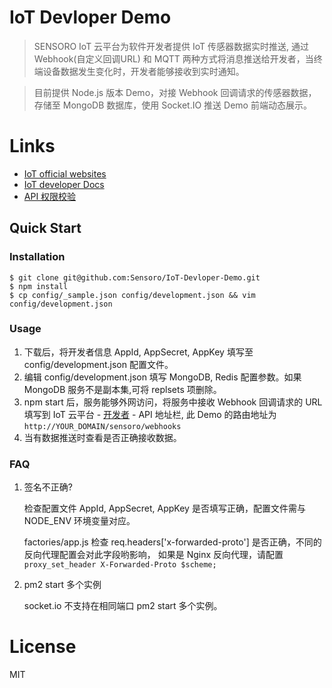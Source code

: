 # IoT Devloper Demo

> SENSORO IoT 云平台为软件开发者提供 IoT 传感器数据实时推送, 通过 Webhook(自定义回调URL) 和 MQTT 两种方式将消息推送给开发者，当终端设备数据发生变化时，开发者能够接收到实时通知。

> 目前提供 Node.js 版本 Demo，对接 Webhook 回调请求的传感器数据，存储至 MongoDB 数据库，使用 Socket.IO 推送 Demo 前端动态展示。

# Links

* [IoT official websites](https://iot.sensoro.com/manage/developer)	
* [IoT developer Docs](https://docs.sensoro.com/cloud/index.html)
* [API 权限校验](https://docs.sensoro.com/cloud/auth.html)

## Quick Start

### Installation
 	
 	$ git clone git@github.com:Sensoro/IoT-Devloper-Demo.git
 	$ npm install
 	$ cp config/_sample.json config/development.json && vim config/development.json 
 	
### Usage

1. 下载后，将开发者信息 AppId, AppSecret, AppKey 填写至 config/development.json 配置文件。
2. 编辑 config/development.json 填写 MongoDB, Redis 配置参数。如果 MongoDB 服务不是副本集,可将 replsets 项删除。
2. npm start 后，服务能够外网访问，将服务中接收 Webhook 回调请求的 URL 填写到 IoT 云平台 - [开发者](https://iot.sensoro.com/manage/developer) - API 地址栏, 此 Demo 的路由地址为 `http://YOUR_DOMAIN/sensoro/webhooks`
3. 当有数据推送时查看是否正确接收数据。

### FAQ

1. 签名不正确?

	检查配置文件 AppId, AppSecret, AppKey 是否填写正确，配置文件需与 NODE_ENV 环境变量对应。

    factories/app.js 检查 req.headers['x-forwarded-proto'] 是否正确，不同的反向代理配置会对此字段哟影响， 如果是 Nginx 反向代理，请配置 `proxy_set_header X-Forwarded-Proto $scheme;`

2. pm2 start 多个实例
    
    socket.io 不支持在相同端口 pm2 start 多个实例。
# License

MIT